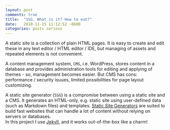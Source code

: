 ```yaml
---
layout: post
comments: true
title:  "SSG. What is it? How to eat?"
date:   2018-11-15 11:12:52 -0600
categories: posts serious
---
```

A static site is a collection of plain HTML pages. 
It is easy to create and edit these in any text editor / HTML editor / IDE, but managing of assets and repeated elements
is not convenient.

A content management system, `CMS`, i.e. WordPress, stores content in a database and provides administration tools
for editing and applying of themes - so, management becomes easier. 
But CMS has cons: performance / security isuues, limited possibilities for page layout customizing. 

A static site generator (`SSG`) is a compromise between using a static site and a CMS. 
It generates an HTML-only, e.g. static site using user-defined data (such as Markdown files) and templates.
[Static Site Generators][ssg-info] are suited to build fast websites that can handle a lot of content without relying on servers or databases.  
In this project I use [Jekyll][jekyll-docs], and it works out-of-the-box like a charm!

[jekyll-docs]: https://jekyllrb.com/docs/home
[ssg-info]: https://en.wikipedia.org/wiki/Web_template_system#Static_site_generators
